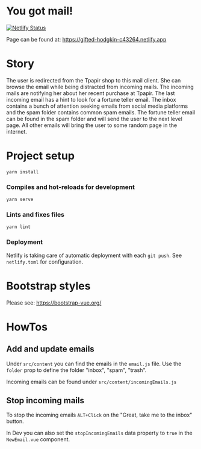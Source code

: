# You got mail!

[![Netlify Status](https://api.netlify.com/api/v1/badges/c3962767-a744-4095-9faa-27308923d308/deploy-status)](https://app.netlify.com/sites/gifted-hodgkin-c43264/deploys)

Page can be found at: https://gifted-hodgkin-c43264.netlify.app

# Story

The user is redirected from the Tpapir shop to this mail client. She can browse the email while being distracted from incoming mails. The incoming mails are notifying her about her recent purchase at Tpapir. The last incoming email has a hint to look for a fortune teller email. The inbox contains a bunch of attention seeking emails from social media platforms and the spam folder contains common spam emails. The fortune teller email can be found in the spam folder and will send the user to the next level page. All other emails will bring the user to some random page in the internet.

# Project setup

```
yarn install
```

### Compiles and hot-reloads for development

```
yarn serve
```

### Lints and fixes files

```
yarn lint
```

### Deployment

Netlify is taking care of automatic deployment with each `git push`. See `netlify.toml` for configuration.

# Bootstrap styles

Please see: https://bootstrap-vue.org/

# HowTos

## Add and update emails

Under `src/content` you can find the emails in the `email.js` file. Use the `folder` prop to define the folder "inbox", "spam", "trash".

Incoming emails can be found under `src/content/incomingEmails.js`

## Stop incoming mails

To stop the incoming emails `ALT+Click` on the "Great, take me to the inbox" button.

In Dev you can also set the `stopIncomingEmails` data property to `true` in the `NewEmail.vue` component.
